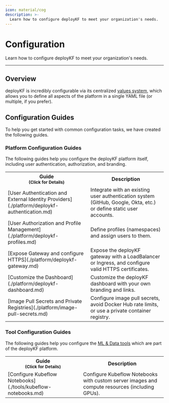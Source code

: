 ```yaml
---
icon: material/cog
description: >-
  Learn how to configure deployKF to meet your organization's needs.
---
```


# Configuration

Learn how to configure deployKF to meet your organization's needs.

---

## Overview

deployKF is incredibly configurable via its centralized [values system](./values.md), which allows you to define all aspects of the platform in a single YAML file (or multiple, if you prefer).

## Configuration Guides

To help you get started with common configuration tasks, we have created the following guides.

### __Platform Configuration Guides__

The following guides help you configure the deployKF platform itself, including user authentication, authorization, and branding.

<table markdown="span">
  <tr>
    <th>Guide<br><small>(Click for Details)</small></th>
    <th>Description</th>
  </tr>
  <tr markdown>
    <td markdown>[User Authentication and External Identity Providers](./platform/deploykf-authentication.md)</td>
    <td>Integrate with an existing user authentication system (GitHub, Google, Okta, etc.) or define static user accounts.</td>
  </tr>
  <tr markdown>
    <td markdown>[User Authorization and Profile Management](./platform/deploykf-profiles.md)</td>
    <td>Define profiles (namespaces) and assign users to them.</td>
  </tr>
  <tr markdown>
    <td markdown>[Expose Gateway and configure HTTPS](./platform/deploykf-gateway.md)</td>
    <td>Expose the deployKF gateway with a LoadBalancer or Ingress, and configure valid HTTPS certificates.</td>
  </tr>
  <tr markdown>
    <td markdown>[Customize the Dashboard](./platform/deploykf-dashboard.md)</td>
    <td>Customize the deployKF dashboard with your own branding and links.</td>
  </tr>
  <tr markdown>
    <td markdown>[Image Pull Secrets and Private Registries](./platform/image-pull-secrets.md)</td>
    <td>Configure image pull secrets, avoid Docker Hub rate limits, or use a private container registry.</td>
  </tr>
</table>

### __Tool Configuration Guides__

The following guides help you configure the [ML & Data tools](../reference/tools.md#tool-index) which are part of the deployKF platform.

<table markdown="span">
  <tr>
    <th>Guide<br><small>(Click for Details)</small></th>
    <th>Description</th>
  </tr>
  <tr markdown>
    <td markdown>[Configure Kubeflow Notebooks](./tools/kubeflow-notebooks.md)</td>
    <td>Configure Kubeflow Notebooks with custom server images and compute resources (including GPUs).</td>
  </tr>
</table>
